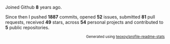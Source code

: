 Joined Github **8** years ago.

Since then I pushed **1887** commits, opened **52** issues, submitted **81** pull requests, received **49** stars, across **54** personal projects and contributed to **5** public repositories.

<p align="right"><sub>Generated using <a href="https://github.com/marketplace/actions/profile-readme-stats">teoxoy/profile-readme-stats</a></sub></p>
